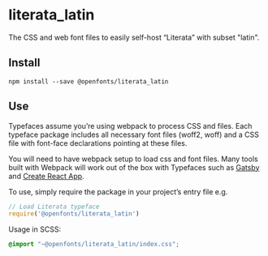 
# literata_latin

The CSS and web font files to easily self-host “Literata” with subset "latin".

## Install

`npm install --save @openfonts/literata_latin`

## Use

Typefaces assume you’re using webpack to process CSS and files. Each typeface
package includes all necessary font files (woff2, woff) and a CSS file with
font-face declarations pointing at these files.

You will need to have webpack setup to load css and font files. Many tools built
with Webpack will work out of the box with Typefaces such as [Gatsby](https://github.com/gatsbyjs/gatsby)
and [Create React App](https://github.com/facebookincubator/create-react-app).

To use, simply require the package in your project’s entry file e.g.

```javascript
// Load Literata typeface
require('@openfonts/literata_latin')
```

Usage in SCSS:
```scss
@import "~@openfonts/literata_latin/index.css";
```

